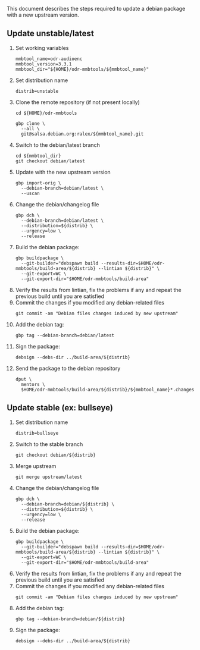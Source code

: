 This document describes the steps required to update
a debian package with a new upstream version.

## Update unstable/latest

1. Set working variables
   ```
   mmbtool_name=odr-audioenc
   mmbtool_version=3.3.1
   mmbtool_dir="${HOME}/odr-mmbtools/${mmbtool_name}"
   ```
1. Set distribution name
   ```
   distrib=unstable
   ```
1. Clone the remote repository (if not present locally)
   ```
   cd ${HOME}/odr-mmbtools

   gbp clone \
     --all \
     git@salsa.debian.org:ralex/${mmbtool_name}.git
   ```
1. Switch to the debian/latest branch
   ```
   cd ${mmbtool_dir}
   git checkout debian/latest
   ```
1. Update with the new upstream version
   ```
   gbp import-orig \
     --debian-branch=debian/latest \
     --uscan
   ```
1. Change the debian/changelog file
   ```
   gbp dch \
     --debian-branch=debian/latest \
     --distribution=${distrib} \
     --urgency=low \
     --release
   ```
1. Build the debian package:
   ```
   gbp buildpackage \
     --git-builder="debspawn build --results-dir=$HOME/odr-mmbtools/build-area/${distrib} --lintian ${distrib}" \
     --git-export=WC \
     --git-export-dir="$HOME/odr-mmbtools/build-area"
   ```
1. Verify the results from lintian, fix the problems if any and repeat the 
previous build until you are satisfied
1. Commit the changes if you modified any debian-related files
   ```
   git commit -am "Debian files changes induced by new upstream"
   ```
1. Add the debian tag:
   ```
   gbp tag --debian-branch=debian/latest
   ```
1. Sign the package:
   ```
   debsign --debs-dir ../build-area/${distrib}
   ```
1. Send the package to the debian repository
   ```
   dput \
     mentors \
     $HOME/odr-mmbtools/build-area/${distrib}/${mmbtool_name}*.changes
   ```

## Update stable (ex: bullseye)

1. Set distribution name
   ```
   distrib=bullseye
   ```
1. Switch to the stable branch
   ```
   git checkout debian/${distrib}
   ```
1. Merge upstream
   ```
   git merge upstream/latest
   ```
1. Change the debian/changelog file
   ```
   gbp dch \
     --debian-branch=debian/${distrib} \
     --distribution=${distrib} \
     --urgency=low \
     --release
   ```
1. Build the debian package:
   ```
   gbp buildpackage \
     --git-builder="debspawn build --results-dir=$HOME/odr-mmbtools/build-area/${distrib} --lintian ${distrib}" \
     --git-export=WC \
     --git-export-dir="$HOME/odr-mmbtools/build-area"
   ```
1. Verify the results from lintian, fix the problems if any and repeat the 
previous build until you are satisfied
1. Commit the changes if you modified any debian-related files
   ```
   git commit -am "Debian files changes induced by new upstream"
   ```
1. Add the debian tag:
   ```
   gbp tag --debian-branch=debian/${distrib}
   ```
1. Sign the package:
   ```
   debsign --debs-dir ../build-area/${distrib}
   ```
